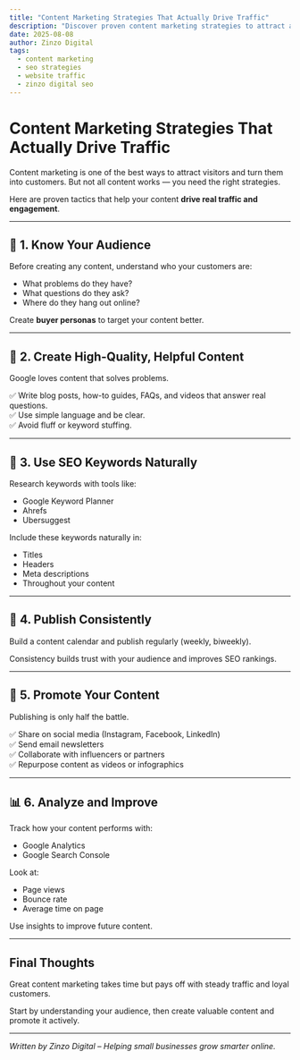 ```yaml
---
title: "Content Marketing Strategies That Actually Drive Traffic"
description: "Discover proven content marketing strategies to attract and engage your audience, boost website traffic, and grow your business online."
date: 2025-08-08
author: Zinzo Digital
tags:
  - content marketing
  - seo strategies
  - website traffic
  - zinzo digital seo
---
```


# Content Marketing Strategies That Actually Drive Traffic

Content marketing is one of the best ways to attract visitors and turn them into customers. But not all content works — you need the right strategies.

Here are proven tactics that help your content **drive real traffic and engagement**.

---

## 🎯 1. Know Your Audience

Before creating any content, understand who your customers are:

- What problems do they have?  
- What questions do they ask?  
- Where do they hang out online?

Create **buyer personas** to target your content better.

---

## 📝 2. Create High-Quality, Helpful Content

Google loves content that solves problems.

✅ Write blog posts, how-to guides, FAQs, and videos that answer real questions.  
✅ Use simple language and be clear.  
✅ Avoid fluff or keyword stuffing.

---

## 🔑 3. Use SEO Keywords Naturally

Research keywords with tools like:

- Google Keyword Planner  
- Ahrefs  
- Ubersuggest  

Include these keywords naturally in:

- Titles  
- Headers  
- Meta descriptions  
- Throughout your content

---

## 📅 4. Publish Consistently

Build a content calendar and publish regularly (weekly, biweekly).

Consistency builds trust with your audience and improves SEO rankings.

---

## 📣 5. Promote Your Content

Publishing is only half the battle.

✅ Share on social media (Instagram, Facebook, LinkedIn)  
✅ Send email newsletters  
✅ Collaborate with influencers or partners  
✅ Repurpose content as videos or infographics

---

## 📊 6. Analyze and Improve

Track how your content performs with:

- Google Analytics  
- Google Search Console  

Look at:

- Page views  
- Bounce rate  
- Average time on page  

Use insights to improve future content.

---

## Final Thoughts

Great content marketing takes time but pays off with steady traffic and loyal customers.

Start by understanding your audience, then create valuable content and promote it actively.

---

*Written by Zinzo Digital – Helping small businesses grow smarter online.*
